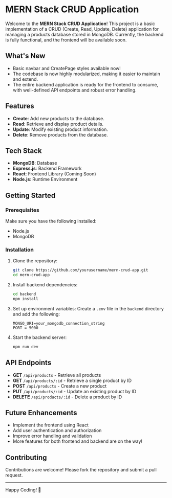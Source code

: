# MERN Stack CRUD Application

Welcome to the **MERN Stack CRUD Application**!
This project is a basic implementation of a CRUD (Create, Read, Update, Delete) application for managing a products database stored in MongoDB. Currently, the backend is fully functional, and the frontend will be available soon.

## What's New

- Basic navbar and CreatePage styles available now!
- The codebase is now highly modularized, making it easier to maintain and extend.
- The entire backend application is ready for the frontend to consume, with well-defined API endpoints and robust error handling.

## Features

- **Create**: Add new products to the database.
- **Read**: Retrieve and display product details.
- **Update**: Modify existing product information.
- **Delete**: Remove products from the database.

## Tech Stack

- **MongoDB**: Database
- **Express.js**: Backend Framework
- **React**: Frontend Library (Coming Soon)
- **Node.js**: Runtime Environment

## Getting Started

### Prerequisites

Make sure you have the following installed:

- Node.js
- MongoDB

### Installation

1. Clone the repository:

   ```bash
   git clone https://github.com/yourusername/mern-crud-app.git
   cd mern-crud-app
   ```

2. Install backend dependencies:

   ```bash
   cd backend
   npm install
   ```

3. Set up environment variables:
   Create a `.env` file in the `backend` directory and add the following:

   ```env
   MONGO_URI=your_mongodb_connection_string
   PORT = 5000
   ```

4. Start the backend server:
   ```bash
   npm run dev
   ```

## API Endpoints

- **GET** `/api/products` - Retrieve all products
- **GET** `/api/products/:id` - Retrieve a single product by ID
- **POST** `/api/products` - Create a new product
- **PUT** `/api/products/:id` - Update an existing product by ID
- **DELETE** `/api/products/:id` - Delete a product by ID

## Future Enhancements

- Implement the frontend using React
- Add user authentication and authorization
- Improve error handling and validation
- More features for both frontend and backend are on the way!

## Contributing

Contributions are welcome! Please fork the repository and submit a pull request.

---

Happy Coding! 🚀
